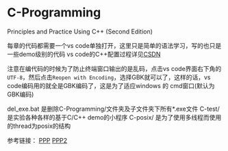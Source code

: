 # C-Programming
Principles and Practice Using C++ (Second Edition)

每章的代码都需要一个vs code单独打开，这里只是简单的语法学习，写的也只是一些demo级别的代码
vs code的C++配置过程详见[CSDN](https://blog.csdn.net/bat67/article/details/76095813)

注意在编代码的时候为了防止终端窗口输出的是乱码，点击vs code界面右下角的`UTF-8`，然后点击`Reopen with Encoding`，选择GBK就可以了，这样的话，vs code编码用的就全是GBK编码了，这是为了适应windows 的 cmd窗口(默认为GBK编码)

del_exe.bat 是删除C-Programming/文件夹及子文件夹下所有*.exe文件
C-test/ 是实验各种各样的基于C/C++ demo的小程序
C-posix/ 是为了使用多线程而使用的thread为posix的结构

参考链接：
[PPP](https://github.com/thelastpolaris/Programming-Principles-and-Practice-Using-C-)
[PPP2](https://github.com/Jtaim/Programming-Principles-and-Practice-Using-Cpp)

